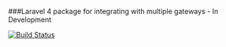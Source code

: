 ###Laravel 4 package for integrating with multiple gateways - In Development

[![Build Status](https://travis-ci.org/abishekrsrikaanth/payto.png?branch=master)](https://travis-ci.org/abishekrsrikaanth/payto)
